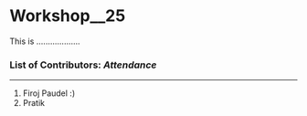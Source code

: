 # Workshop__25
This is ...................

### List of Contributors: _Attendance_
---
1. Firoj Paudel :)
2. Pratik 

